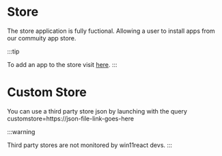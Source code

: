 # Store

The store application is fully fuctional. Allowing a user to install apps from our commuity app store.

:::tip

To add an app to the store visit [here](https://win11react-docs.andrewstech.me/docs/Store/add-app).
:::

# Custom Store

You can use a third party store json by launching with the query customstore=https://json-file-link-goes-here

:::warning

Third party stores are not monitored by win11react devs.
:::

